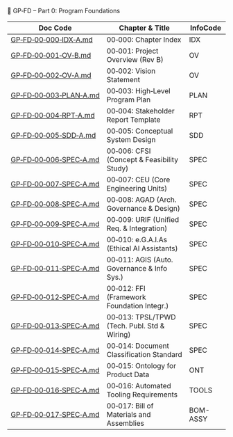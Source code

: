 📂 GP‑FD – Part 0: Program Foundations

| Doc Code                                                       | Chapter & Title                              | InfoCode |
|----------------------------------------------------------------|----------------------------------------------|----------|
| [GP‑FD‑00‑000‑IDX‑A.md](./GP-FD-00-000-IDX-A.md)               | 00‑000: Chapter Index                        | IDX      |
| [GP‑FD‑00‑001‑OV‑B.md](./GP-FD-00-001-OV-B.md)                 | 00‑001: Project Overview (Rev B)             | OV       |
| [GP‑FD‑00‑002‑OV‑A.md](./GP-FD-00-002-OV-A.md)                 | 00‑002: Vision Statement                     | OV       |
| [GP‑FD‑00‑003‑PLAN‑A.md](./GP-FD-00-003-PLAN-A.md)             | 00‑003: High‑Level Program Plan              | PLAN     |
| [GP‑FD‑00‑004‑RPT‑A.md](./GP-FD-00-004-RPT-A.md)               | 00‑004: Stakeholder Report Template          | RPT      |
| [GP‑FD‑00‑005‑SDD‑A.md](./GP-FD-00-005-SDD-A.md)               | 00‑005: Conceptual System Design             | SDD      |
| [GP‑FD‑00‑006‑SPEC‑A.md](./GP-FD-00-006-SPEC-A.md)             | 00‑006: CFSI (Concept & Feasibility Study)   | SPEC     |
| [GP‑FD‑00‑007‑SPEC‑A.md](./GP-FD-00-007-SPEC-A.md)             | 00‑007: CEU (Core Engineering Units)         | SPEC     |
| [GP‑FD‑00‑008‑SPEC‑A.md](./GP-FD-00-008-SPEC-A.md)             | 00‑008: AGAD (Arch. Governance & Design)     | SPEC     |
| [GP‑FD‑00‑009‑SPEC‑A.md](./GP-FD-00-009-SPEC-A.md)             | 00‑009: URIF (Unified Req. & Integration)    | SPEC     |
| [GP‑FD‑00‑010‑SPEC‑A.md](./GP-FD-00-010-SPEC-A.md)             | 00‑010: e.G.A.I.As (Ethical AI Assistants)   | SPEC     |
| [GP‑FD‑00‑011‑SPEC‑A.md](./GP-FD-00-011-SPEC-A.md)             | 00‑011: AGIS (Auto. Governance & Info Sys.)  | SPEC     |
| [GP‑FD‑00‑012‑SPEC‑A.md](./GP-FD-00-012-SPEC-A.md)             | 00‑012: FFI (Framework Foundation Integr.)   | SPEC     |
| [GP‑FD‑00‑013‑SPEC‑A.md](./GP-FD-00-013-SPEC-A.md)             | 00‑013: TPSL/TPWD (Tech. Publ. Std & Wiring) | SPEC     |
| [GP‑FD‑00‑014‑SPEC‑A.md](./GP-FD-00-014-SPEC-A.md)             | 00‑014: Document Classification Standard     | SPEC     |
| [GP‑FD‑00‑015‑SPEC‑A.md](./GP-FD-00-015-SPEC-A.md)             | 00‑015: Ontology for Product Data            | ONT      |
| [GP‑FD‑00‑016‑SPEC‑A.md](./GP-FD-00-016-SPEC-A.md)             | 00‑016: Automated Tooling Requirements       | TOOLS    |
| [GP‑FD‑00‑017‑SPEC‑A.md](./GP-FD-00-017-SPEC-A.md)             | 00‑017: Bill of Materials and Assemblies     | BOM-ASSY |
